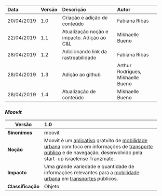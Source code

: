 |Data|Versão|Descrição|Autor|
|:---|:---|:---|:---|
|20/04/2019|1.0|Criação e adição de conteúdo|Fabiana Ribas|
|22/04/2019|1.1|Atualização noção e impacto. Adição ao C&L|Mikhaelle Bueno|
|28/04/2019|1.2|Adicionando link da rastreabilidade|Fabiana Ribas|
|28/04/2019|1.3|Adição ao github|Arthur Rodrigues, Mikhaelle Bueno|
|28/04/2019|1.4|Atualização de conteúdo|Mikhaelle Bueno|

### ***<a name="moovit">Moovit</a>***


|Versão|1.0
|-|:-|
|**Sinonimos**|moovit
|**Noção**|Moovit é um [aplicativo](#aplicação-mobile) gratuito de [mobilidade urbana](#mobilidade-urbana) com foco em informações de [transporte público](#transporte-público) e de navegação, desenvolvido pela start-up israelense Tranzmate. |
|**Impacto**|Uma grande variedade e quantidade de informações relevantes para a [mobilidade urbana](#mobilidade-urbana) em [transportes](#transporte) públicos. |
|**Classificação**| Objeto
